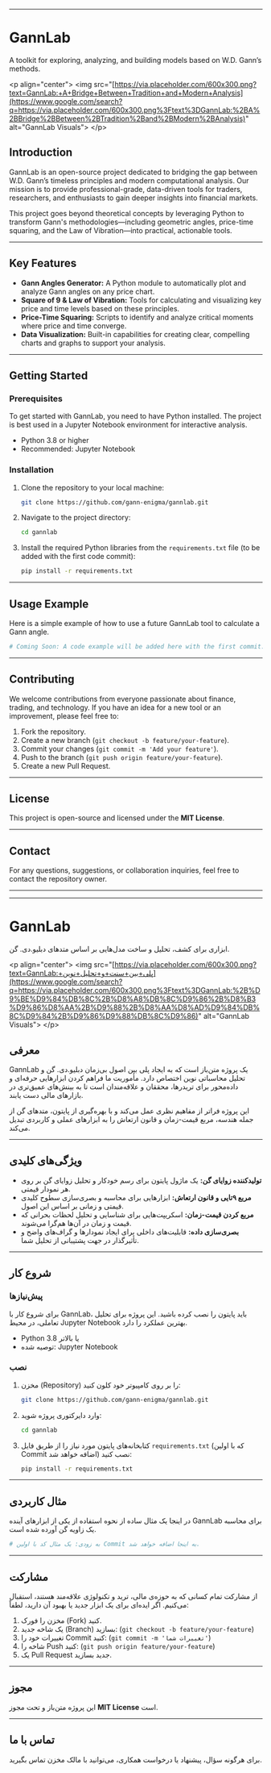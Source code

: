 -----

# **GannLab**

A toolkit for exploring, analyzing, and building models based on W.D. Gann’s methods.

\<p align="center"\>
\<img src="[https://via.placeholder.com/600x300.png?text=GannLab:+A+Bridge+Between+Tradition+and+Modern+Analysis](https://www.google.com/search?q=https://via.placeholder.com/600x300.png%3Ftext%3DGannLab:%2BA%2BBridge%2BBetween%2BTradition%2Band%2BModern%2BAnalysis)" alt="GannLab Visuals"\>
\</p\>

## Introduction

GannLab is an open-source project dedicated to bridging the gap between W.D. Gann’s timeless principles and modern computational analysis. Our mission is to provide professional-grade, data-driven tools for traders, researchers, and enthusiasts to gain deeper insights into financial markets.

This project goes beyond theoretical concepts by leveraging Python to transform Gann's methodologies—including geometric angles, price-time squaring, and the Law of Vibration—into practical, actionable tools.

-----

## Key Features

  - **Gann Angles Generator:** A Python module to automatically plot and analyze Gann angles on any price chart.
  - **Square of 9 & Law of Vibration:** Tools for calculating and visualizing key price and time levels based on these principles.
  - **Price-Time Squaring:** Scripts to identify and analyze critical moments where price and time converge.
  - **Data Visualization:** Built-in capabilities for creating clear, compelling charts and graphs to support your analysis.

-----

## Getting Started

### Prerequisites

To get started with GannLab, you need to have Python installed. The project is best used in a Jupyter Notebook environment for interactive analysis.

  - Python 3.8 or higher
  - Recommended: Jupyter Notebook

### Installation

1.  Clone the repository to your local machine:

    ```bash
    git clone https://github.com/gann-enigma/gannlab.git
    ```

2.  Navigate to the project directory:

    ```bash
    cd gannlab
    ```

3.  Install the required Python libraries from the `requirements.txt` file (to be added with the first code commit):

    ```bash
    pip install -r requirements.txt
    ```

-----

## Usage Example

Here is a simple example of how to use a future GannLab tool to calculate a Gann angle.

```python
# Coming Soon: A code example will be added here with the first commit.
```

-----

## Contributing

We welcome contributions from everyone passionate about finance, trading, and technology. If you have an idea for a new tool or an improvement, please feel free to:

1.  Fork the repository.
2.  Create a new branch (`git checkout -b feature/your-feature`).
3.  Commit your changes (`git commit -m 'Add your feature'`).
4.  Push to the branch (`git push origin feature/your-feature`).
5.  Create a new Pull Request.

-----

## License

This project is open-source and licensed under the **MIT License**.

-----

## Contact

For any questions, suggestions, or collaboration inquiries, feel free to contact the repository owner.

-----

-----

# **GannLab**

ابزاری برای کشف، تحلیل و ساخت مدل‌هایی بر اساس متدهای دبلیو.دی. گن.

\<p align="center"\>
\<img src="[https://via.placeholder.com/600x300.png?text=GannLab:+پلی+بین+سنت+و+تحلیل+نوین](https://www.google.com/search?q=https://via.placeholder.com/600x300.png%3Ftext%3DGannLab:%2B%D9%BE%D9%84%DB%8C%2B%D8%A8%DB%8C%D9%86%2B%D8%B3%D9%86%D8%AA%2B%D9%88%2B%D8%AA%D8%AD%D9%84%DB%8C%D9%84%2B%D9%86%D9%88%DB%8C%D9%86)" alt="GannLab Visuals"\>
\</p\>

## معرفی

GannLab یک پروژه متن‌باز است که به ایجاد پلی بین اصول بی‌زمان دبلیو.دی. گن و تحلیل محاسباتی نوین اختصاص دارد. مأموریت ما فراهم کردن ابزارهایی حرفه‌ای و داده‌محور برای تریدرها، محققان و علاقه‌مندان است تا به بینش‌های عمیق‌تری در بازارهای مالی دست یابند.

این پروژه فراتر از مفاهیم نظری عمل می‌کند و با بهره‌گیری از پایتون، متدهای گن از جمله هندسه، مربع قیمت-زمان و قانون ارتعاش را به ابزارهای عملی و کاربردی تبدیل می‌کند.

-----

## ویژگی‌های کلیدی

  * **تولیدکننده زوایای گن:** یک ماژول پایتون برای رسم خودکار و تحلیل زوایای گن بر روی هر نمودار قیمتی.
  * **مربع ۹تایی و قانون ارتعاش:** ابزارهایی برای محاسبه و بصری‌سازی سطوح کلیدی قیمتی و زمانی بر اساس این اصول.
  * **مربع کردن قیمت-زمان:** اسکریپت‌هایی برای شناسایی و تحلیل لحظات بحرانی که قیمت و زمان در آن‌ها هم‌گرا می‌شوند.
  * **بصری‌سازی داده:** قابلیت‌های داخلی برای ایجاد نمودارها و گراف‌های واضح و تأثیرگذار در جهت پشتیبانی از تحلیل شما.

-----

## شروع کار

### پیش‌نیازها

برای شروع کار با GannLab، باید پایتون را نصب کرده باشید. این پروژه برای تحلیل تعاملی، در محیط Jupyter Notebook بهترین عملکرد را دارد.

  * Python 3.8 یا بالاتر
  * توصیه شده: Jupyter Notebook

### نصب

1.  مخزن (Repository) را بر روی کامپیوتر خود کلون کنید:

    ```bash
    git clone https://github.com/gann-enigma/gannlab.git
    ```

2.  وارد دایرکتوری پروژه شوید:

    ```bash
    cd gannlab
    ```

3.  کتابخانه‌های پایتون مورد نیاز را از طریق فایل `requirements.txt` (که با اولین Commit اضافه خواهد شد) نصب کنید:

    ```bash
    pip install -r requirements.txt
    ```

-----

## مثال کاربردی

در اینجا یک مثال ساده از نحوه استفاده از یکی از ابزارهای آینده GannLab برای محاسبه یک زاویه گن آورده شده است.

```python
# به زودی: یک مثال کد با اولین Commit به اینجا اضافه خواهد شد.
```

-----

## مشارکت

از مشارکت تمام کسانی که به حوزه‌ی مالی، ترید و تکنولوژی علاقه‌مند هستند، استقبال می‌کنیم. اگر ایده‌ای برای یک ابزار جدید یا بهبود آن دارید، لطفاً:

1.  مخزن را فورک (Fork) کنید.
2.  یک شاخه جدید (Branch) بسازید: (`git checkout -b feature/your-feature`)
3.  تغییرات خود را Commit کنید: (`git commit -m 'تغییرات شما'`)
4.  شاخه را Push کنید: (`git push origin feature/your-feature`)
5.  یک Pull Request جدید بسازید.

-----

## مجوز

این پروژه متن‌باز و تحت مجوز **MIT License** است.

-----

## تماس با ما

برای هرگونه سؤال، پیشنهاد یا درخواست همکاری، می‌توانید با مالک مخزن تماس بگیرید.
